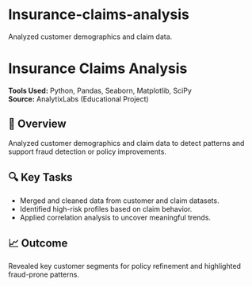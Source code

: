 # Insurance-claims-analysis
Analyzed customer demographics and claim data.
# Insurance Claims Analysis

**Tools Used:** Python, Pandas, Seaborn, Matplotlib, SciPy  
**Source:** AnalytixLabs (Educational Project)

## 📌 Overview
Analyzed customer demographics and claim data to detect patterns and support fraud detection or policy improvements.

## 🔍 Key Tasks
- Merged and cleaned data from customer and claim datasets.
- Identified high-risk profiles based on claim behavior.
- Applied correlation analysis to uncover meaningful trends.

## 📈 Outcome
Revealed key customer segments for policy refinement and highlighted fraud-prone patterns.

